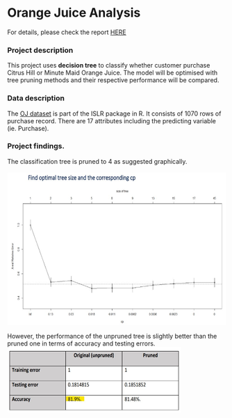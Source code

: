 # Orange Juice Analysis

For details, please check the report [HERE](https://github.com/yovalishere/Supply-Chain/blob/main/Orange%20Juice%20Analysis/OJ_Report.pdf)
### Project description
This project uses **decision tree** to classify whether customer purchase
Citrus Hill or Minute Maid Orange Juice. The model will be optimised with tree pruning
methods and their respective performance will be compared. 

### Data description
The [OJ dataset](https://rdrr.io/cran/ISLR/man/OJ.html) is part of the ISLR package in R. It consists of 1070 rows of purchase
record. There are 17 attributes including the predicting variable (ie. Purchase).

### Project findings.
The classification tree is pruned to 4 as suggested graphically.<br><br>
<img src="https://github.com/yovalishere/Supply-Chain/blob/main/Orange%20Juice%20Analysis/Tree%20size%20optimised.jpg" width="600" height="350" />

However, the performance of the unpruned tree is slightly better than the pruned one in terms of accuracy and testing errors. <br>
<img src="https://github.com/yovalishere/Supply-Chain/blob/main/Orange%20Juice%20Analysis/Summary%20table.jpg" width="400" height="150" />
